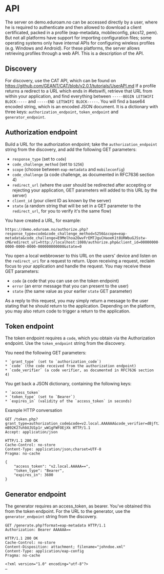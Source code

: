 # API

The server on demo.eduroam.no can be accessed directly by a user, where he is required to authenticate and then allowed to download a client certificated, packed in a profile (eap-metadata, mobileconfig, pkcs12, pem).  But not all platforms have support for importing configuration files; some operating systems only have internal APIs for configuring wireless profiles (e.g. Windows and Android).  For these platforms, the server allows retrieving profiles through a web API.  This is a description of the API.

## Discovery

For discovery, use the CAT API, which can be found on https://github.com/GEANT/CAT/blob/v2.0.1/tutorials/UserAPI.md
If a profile returns a redirect to a URL which ends in #letswifi, retrieve that URL from within your application, and find everything between `-----BEGIN LETSWIFI BLOCK-----` and `-----END LETSWIFI BLOCK-----`.  You will find a base64 encoded string, which is an encoded JSON document.  It is a dictionary with three keys: `authorization_endpoint`, `token_endpoint` and `generator_endpoint`.

## Authorization endpoint

Build a URL for the authorization endpoint; take the `authorization_endpoint` string from the discovery,
and add the following GET parameters:

  * `response_type` (set to `code`)
  * `code_challenge_method` (set to `S256`)
  * `scope` (choose between `eap-metadata` and `mobileconfig`)
  * `code_challenge` (a code challenge, as documented in RFC7636 section 4)
  * `redirect_url` (where the user should be redirected after accepting or rejecting your application, GET parameters will added to this URL by the server)
  * `client_id` (your client ID as known by the server)
  * `state` (a random string that will be set in a GET parameter to the `redirect_url`, for you to verify it's the same flow)

You have created a URL, for example:

	https://demo.eduroam.no/authorize.php?response_type=code&code_challenge_method=S256&scope=eap-metadata&code_challenge=E9Melhoa2OwvFrEMTJguCHaoeK1t8URWbuGJSstw-cM&redirect_uri=http://localhost:1080/authorize.php&client_id=00000000-0000-0000-0000-000000000000&state=0

You open a local webbrowser to this URL on the users' device and listen on the `redirect_uri` for a request to return.
Upon receiving a request, reclaim focus to your application and handle the request.
You may receive these GET parameters:

  * `code` (a code that you can use on the token endpoint)
  * `error` (an error message that you can present to the user)
  * `state` (the same value as your earlier `state` GET parameter)

As a reply to this request, you may simply return a message to the user stating that he should return to the application.
Depending on the platform, you may also return code to trigger a return to the application.


## Token endpoint

The token endpoint requires a `code`, which you obtain via the Authorization endpoint.
Use the `token_endpoint` string from the discovery.

You need the following GET parameters:

	* `grant_type` (set to `authorization_code`)
	* `code` (the code received from the authorization endpoint)
	* `code_verifier` (a code verifier, as documented in RFC7636 section 4)

You get back a JSON dictionary, containing the following keys:

	* `access_token`
	* `token_type` (set to `Bearer`)
	* `expires_in` (validity of the `access_token` in seconds)

Example HTTP conversation

	GET /token.php?grant_type=authorization_code&code=v2.local.AAAAAA&code_verifier=dBjftJeZ4CVP-mB92K27uhbUJU1p1r_wW1gFWFOEjXk HTTP/1.1
	Accept: application/json

	HTTP/1.1 200 OK
	Cache-Control: no-store
	Content-Type: application/json;charset=UTF-8
	Pragma: no-cache

	{
		"access_token": "v2.local.AAAAA==",
		"token_type": "Bearer",
		"expires_in": 3600
	}


## Generator endpoint

The generator requires an access_token, as bearer.  You've obtained this from the token endpoint.
For the URL to the generator, use the `generator_endpoint` string from the discovery.

	GET /generate.php?format=eap-metadata HTTP/1.1
	Authorization: Bearer AAAAAA==

	HTTP/1.1 200 OK
	Cache-Control: no-store
	Content-Disposition: attachment; filename="johndoe.xml"
	Content-Type: application/eap-config
	Pragma: no-cache

	<?xml version="1.0" encoding="utf-8"?>
	…

